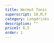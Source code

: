 ```yaml
---
title: Wermut Tonic
superscript: 10,M,F
category: Longdrinks
description: ""
price1: 8,5
order: 1
---
```

